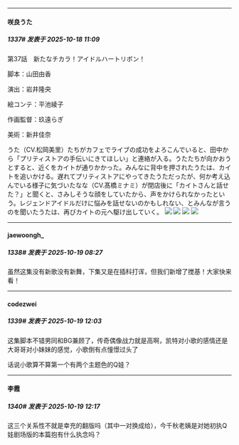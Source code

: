 ﻿
*****

####  咲良うた  
##### 1337#       发表于 2025-10-18 11:09

第37話　新たなチカラ！アイドルハートリボン！

脚本：山田由香

演出：岩井隆央

絵コンテ：平池綾子

作画監督：玖遠らぎ

美術：新井佳奈

うた（CV.松岡美里）たちがカフェでライブの成功をよろこんでいると、田中から「プリティストアの手伝いにきてほしい」と連絡が入る。うたたちが向かおうとすると、近くをカイトが通りかかった。みんなに背中を押されたうたは、カイトを追いかける。遅れてプリティストアにやってきたうただったが、何か考え込んでいる様子に気づいたなな（CV.髙橋ミナミ）が閉店後に「カイトさんと話せた？」と聞くと、さみしそうな顔をしていたから、声をかけられなかったという。レジェンドアイドルだけに悩みを話せないのかもしれない、とみんなが言うのを聞いたうたは、再びカイトの元へ駆け出していく。
<img src="https://files.catbox.moe/b76xgt.jpg" referrerpolicy="no-referrer">
<img src="https://files.catbox.moe/0u86xs.jpg" referrerpolicy="no-referrer">
<img src="https://files.catbox.moe/jswkrm.jpg" referrerpolicy="no-referrer">
<img src="https://files.catbox.moe/zk7kfc.jpg" referrerpolicy="no-referrer">


*****

####  jaewoongh_  
##### 1338#       发表于 2025-10-19 08:27

虽然这集没有新歌没有新舞，下集又是在插科打诨，但我们新增了搅基！大家快来看！


*****

####  codezwei  
##### 1339#       发表于 2025-10-19 12:03

这集脚本不错男同和BG兼顾了，传奇偶像战力就是高啊，凯特对小歌的感情还是大哥哥对小妹妹的感觉，小歌倒有点憧憬过头了

话说小歌算不算第一个有两个主题色的Q娃？


*****

####  李霞  
##### 1340#       发表于 2025-10-19 12:17

这三个关系性不就是幸充的翻版吗（其中一对换成给），今千秋老姨是对她初执Q娃剧场版的本篇抱有什么执念吗？


